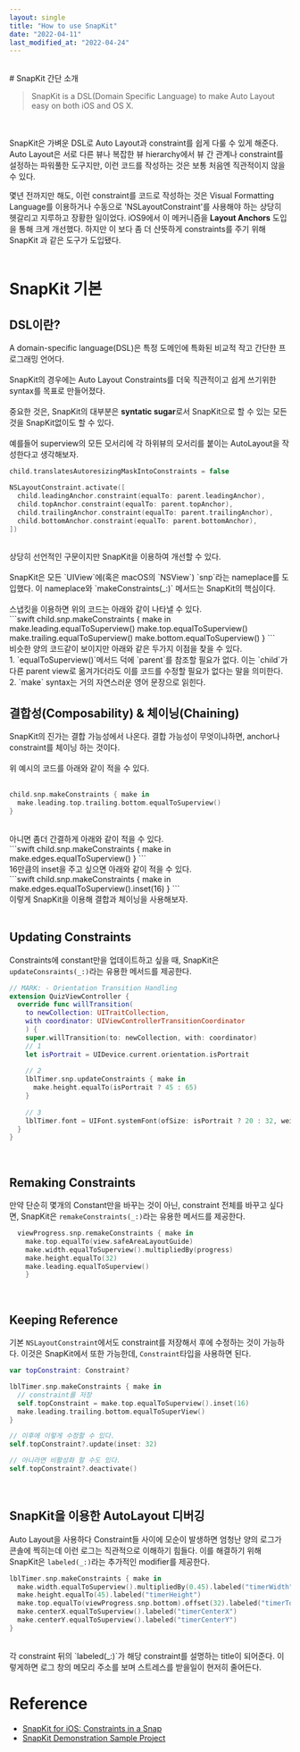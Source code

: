 ```yaml
---
layout: single
title: "How to use SnapKit"
date: "2022-04-11"
last_modified_at: "2022-04-24"
---
```


<br>
# SnapKit 간단 소개

> SnapKit is a DSL(Domain Specific Language) to make Auto Layout easy on both iOS and OS X.

<br>
<br>
SnapKit은 가벼운 DSL로 Auto Layout과 constraint를 쉽게 다룰 수 있게 해준다. Auto Layout은 서로 다른 뷰나 복잡한 뷰 hierarchy에서 뷰 간 관계나 constraint를 설정하는 파워풀한 도구지만, 이런 코드를 작성하는 것은 보통 처음엔 직관적이지 않을 수 있다.  
<br>

몇년 전까지만 해도, 이런 constraint를 코드로 작성하는 것은 Visual Formatting Language를 이용하거나 수동으로 'NSLayoutConstraint'를 사용해야 하는 상당히 헷갈리고 지루하고 장황한 일이었다. iOS9에서 이 메커니즘을 **Layout Anchors** 도입을 통해 크게 개선했다. 하지만 이 보다 좀 더 산뜻하게 constraints를 주기 위해 SnapKit 과 같은 도구가 도입됐다.<br>
<br>
# SnapKit 기본

## DSL이란?

A domain-specific language(DSL)은 특정 도메인에 특화된 비교적 작고 간단한 프로그래밍 언어다.<br>
<br>
SnapKit의 경우에는 Auto Layout Constraints를 더욱 직관적이고 쉽게 쓰기위한 syntax를 목표로 만들어졌다.<br>
<br>
중요한 것은, SnapKit의 대부분은 **syntatic sugar**로서 SnapKit으로 할 수 있는 모든 것을 SnapKit없이도 할 수 있다.<br>
<br>
예를들어 superview의 모든 모서리에 각 하위뷰의 모서리를 붙이는 AutoLayout을 작성한다고 생각해보자.<br>
```swift
child.translatesAutoresizingMaskIntoConstraints = false

NSLayoutConstraint.activate([
  child.leadingAnchor.constraint(equalTo: parent.leadingAnchor),
  child.topAnchor.constraint(equalTo: parent.topAnchor),
  child.trailingAnchor.constraint(equalTo: parent.trailingAnchor),
  child.bottomAnchor.constraint(equalTo: parent.bottomAnchor),
])
```
<br>
상당히 선언적인 구문이지만 SnapKit을 이용하여 개선할 수 있다.<br>
<br>
SnapKit은 모든 `UIView`에(혹은 macOS의 `NSView`) `snp`라는 nameplace를 도입했다. 이 nameplace와 `makeConstraints(_:)` 메서드는 SnapKit의 핵심이다.<br>
<br>
스냅킷을 이용하면 위의 코드는 아래와 같이 나타낼 수 있다.<br>
```swift
child.snp.makeConstraints { make in
  make.leading.equalToSuperview()
  make.top.equalToSuperview()
  make.trailing.equalToSuperview()
  make.bottom.equalToSuperview()
}
```
<br>
비슷한 양의 코드같이 보이지만 아래와 같은 두가지 이점을 찾을 수 있다.<br>
1. `equalToSuperview()`메서드 덕에 `parent`를 참조할 필요가 없다. 이는 `child`가 다른 parent view로 옮겨가더라도 이를 코드를 수정할 필요가 없다는 말을 의미한다.
2. `make` syntax는 거의 자연스러운 영어 문장으로 읽힌다.
<br>
 
## 결합성(Composability) & 체이닝(Chaining)

SnapKit의 진가는 결합 가능성에서 나온다. 결합 가능성이 무엇이냐하면, anchor나 constraint를 체이닝 하는 것이다.<br>
<br>
위 예시의 코드를 아래와 같이 적을 수 있다.<br>
<br>
```swift
child.snp.makeConstraints { make in
  make.leading.top.trailing.bottom.equalToSuperview()
}
```
<br>
아니면 좀더 간결하게 아래와 같이 적을 수 있다.<br>
```swift
child.snp.makeConstraints { make in
  make.edges.equalToSuperview()
}
```
<br>
16만큼의 inset을 주고 싶으면 아래와 같이 적을 수 있다.<br>
```swift
child.snp.makeConstraints { make in
  make.edges.equalToSuperview().inset(16)
}
```
<br>
이렇게 SnapKit을 이용해 결합과 체이닝을 사용해보자.<br>
<br>

## Updating Constraints

Constraints에 constant만을 업데이트하고 싶을 때, SnapKit은 `updateConsraints(_:)`라는 유용한 메서드를 제공한다.
```swift
// MARK: - Orientation Transition Handling
extension QuizViewController {
  override func willTransition(
    to newCollection: UITraitCollection,
    with coordinator: UIViewControllerTransitionCoordinator
    ) {
    super.willTransition(to: newCollection, with: coordinator)
    // 1
    let isPortrait = UIDevice.current.orientation.isPortrait
    
    // 2
    lblTimer.snp.updateConstraints { make in
      make.height.equalTo(isPortrait ? 45 : 65)
    }
    
    // 3
    lblTimer.font = UIFont.systemFont(ofSize: isPortrait ? 20 : 32, weight: .light)
  }
}
```
<br>

## Remaking Constraints

만약 단순히 몇개의 Constant만을 바꾸는 것이 아닌, constraint 전체를 바꾸고 싶다면, SnapKit은 `remakeConstraints(_:)`라는 유용한 메서드를 제공한다. 

```swift
  viewProgress.snp.remakeConstraints { make in
    make.top.equalTo(view.safeAreaLayoutGuide)
    make.width.equalToSuperview().multipliedBy(progress)
    make.height.equalTo(32)
    make.leading.equalToSuperview()
    }
```
<br>

## Keeping Reference

기본 `NSLayoutConstraint`에서도 constraint를 저장해서 후에 수정하는 것이 가능하다. 이것은 SnapKit에서 또한 가능한데, `Constraint`타입을 사용하면 된다.

```swift
var topConstraint: Constraint?

lblTimer.snp.makeConstraints { make in 
  // constraint를 저장
  self.topConstraint = make.top.equalToSuperview().inset(16)
  make.leading.trailing.bottom.equalToSuperView()
}

// 이후에 이렇게 수정할 수 있다.
self.topConstraint?.update(inset: 32)

// 아니라면 비활성화 할 수도 있다.
self.topConstraint?.deactivate()
```
<br>

## SnapKit을 이용한 AutoLayout 디버깅

Auto Layout을 사용하다 Constraint들 사이에 모순이 발생하면 엄청난 양의 로그가 콘솔에 찍히는데 이런 로그는 직관적으로 이해하기 힘들다. 이를 해결하기 위해 SnapKit은 `labeled(_:)`라는 추가적인 modifier를 제공한다.

```swift
lblTimer.snp.makeConstraints { make in
  make.width.equalToSuperview().multipliedBy(0.45).labeled("timerWidth")
  make.height.equalTo(45).labeled("timerHeight")
  make.top.equalTo(viewProgress.snp.bottom).offset(32).labeled("timerTop")
  make.centerX.equalToSuperview().labeled("timerCenterX")
  make.centerY.equalToSuperview().labeled("timerCenterY")
}

```
<br>
각 constraint 뒤의 `labeled(_:)`가 해당 constraint를 설명하는 title이 되어준다. 이렇게하면 로그 창의 메모리 주소를 보며 스트레스를 받을일이 현저히 줄어든다. 


# Reference

- [SnapKit for iOS: Constraints in a Snap](https://www.raywenderlich.com/3225401-snapkit-for-ios-constraints-in-a-snap)
- [SnapKit Demonstration Sample Project](https://github.com/jung-yun/snapkit-demo-swift)
